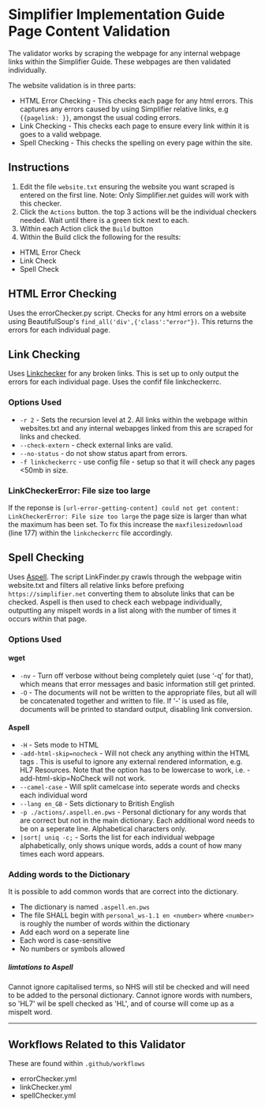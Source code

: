 # Simplifier Implementation Guide Page Content Validation

The validator works by scraping the webpage for any internal webpage links within the Simplifier Guide. These webpages are then validated individually. 

The website validation is in three parts:
- HTML Error Checking - This checks each page for any html errors. This captures any errors caused by using Simplifier relative links, e.g `{{pagelink: }}`, amongst the usual coding errors.
- Link Checking - This checks each page to ensure every link within it is goes to a valid webpage.
- Spell Checking - This checks the spelling on every page within the site.

## Instructions

1. Edit the file `website.txt` ensuring the website you want scraped is entered on the first line. Note: Only Simplifier.net guides will work with this checker.  
2. Click the `Actions` button. the top 3 actions will be the individual checkers needed. Wait until there is a green tick next to each. 
3. Within each Action click the `Build` button
4. Within the Build click the following for the results:
- HTML Error Check
- Link Check
- Spell Check

## HTML Error Checking
Uses the errorChecker.py script. Checks for any html errors on a website using BeautifulSoup's `find_all('div',{'class':"error"})`. This returns the errors for each individual page.

## Link Checking
Uses [Linkchecker](https://linkchecker.github.io/linkchecker/index.html) for any broken links.
This is set up to only output the errors for each individual page. Uses the confif file linkcheckerrc.

### Options Used
- `-r 2` - Sets the recursion level at 2. All links within the webpage within websites.txt and any internal webapges linked from this are scraped for links and checked. 
- `--check-extern` - check external links are valid.
- `--no-status` - do not show status apart from errors.
- `-f linkcheckerrc` - use config file - setup so that it will check any pages <50mb in size. 

### LinkCheckerError: File size too large
If the reponse is `[url-error-getting-content] could not get content:` `LinkCheckerError: File size too large` the page size is larger than what the maximum has been set. To fix this increase the `maxfilesizedownload` (line 177) within the `linkcheckerrc` file accordingly.

## Spell Checking
Uses [Aspell](https://www.gnu.org/software/wget/manual/wget.html#Option-Syntax). The script LinkFinder.py crawls through the webpage witin website.txt and filters all relative links before prefixing `https://simplifier.net` converting them to absolute links that can be checked. Aspell is then used to check each webpage individually, outputting any mispelt words in a list along with the number of times it occurs within that page.

### Options Used
#### wget
- `-nv` - Turn off verbose without being completely quiet (use ‘-q’ for that), which means that error messages and basic information still get printed. 
- `-O` - The documents will not be written to the appropriate files, but all will be concatenated together and written to file. If ‘-’ is used as file, documents will be printed to standard output, disabling link conversion.

#### Aspell
- `-H` - Sets mode to HTML
- `-add-html-skip=nocheck` - Will not check any anything within the HTML tags <nocheck> </nocheck>. This is useful to ignore any external rendered information, e.g. HL7 Resources. Note that the option has to be lowercase to work, i.e. -add-html-skip=NoCheck will not work. 
- `--camel-case` - Will split camelcase into seperate words and checks each individual word
- `--lang en_GB`  - Sets dictionary to British English
- `-p ./actions/.aspell.en.pws` - Personal dictionary for any words that are correct but not in the main dictionary. Each additional word needs to be on a seperate line. Alphabetical characters only.
-  `|sort| uniq -c;` - Sorts the list for each individual webpage alphabetically, only shows unique words, adds a count of how many times each word appears.

### Adding words to the Dictionary
It is possible to add common words that are correct into the dictionary. 
- The dictionary is named `.aspell.en.pws`
- The file SHALL begin with `personal_ws-1.1 en <number>` where `<number>` is roughly the number of words within the dictionary 
- Add each word on a seperate line
- Each word is case-sensitive
- No numbers or symbols allowed

##### limtations to Aspell
Cannot ignore capitalised terms, so NHS will stil be checked and will need to be added to the personal dictionary.
Cannot ignore words with numbers, so 'HL7' wil be spell checked as 'HL', and of course will come up as a mispelt word.

---

## Workflows Related to this Validator
These are found within `.github/workflows`
- errorChecker.yml
- linkChecker.yml
- spellChecker.yml
